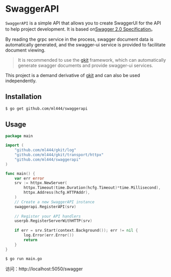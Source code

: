# SwaggerAPI
`SwaggerAPI` is a simple API that allows you to create SwaggerUI for the API to help project development. 
It is based on[Swagger 2.0 Specification]()。

By reading the grpc service in the process, swagger document data is automatically generated, 
and the swagger-ui service is provided to facilitate document viewing.

> It is recommended to use the [gkit](https://github.com/ml444/gkit) framework, which can automatically generate swagger documents and provide swagger-ui services.

This project is a demand derivative of [gkit](https://github.com/ml444/gkit) and can also be used independently.

## Installation
```bash
$ go get github.com/ml444/swaggerapi
```
## Usage
```go
package main

import (
    "github.com/ml444/gkit/log"
    "github.com/ml444/gkit/transport/httpx"
    "github.com/ml444/swaggerapi"
)

func main() {
	var err error
	srv := httpx.NewServer(
		httpx.Timeout(time.Duration(hcfg.Timeout)*time.Millisecond),
		httpx.Address(hcfg.HTTPAddr),
	)
	// Create a new SwaggerAPI instance
	swaggerapi.RegisterAPI(srv)
	
	// Register your API handlers
	userpb.RegisterServerWithHTTP(srv)
	
	if err = srv.Start(context.Background()); err != nil {
		log.Error(err.Error())
		return
	}
}
```

```shell
$ go run main.go
```
访问：http://localhost:5050/swagger
